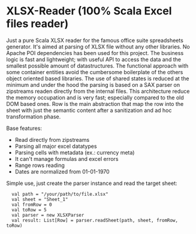 # XLSX-Reader (100% Scala Excel files reader)

Just a pure Scala XLSX reader for the famous office suite spreadsheets generator. 
It's aimed at parsing of XLSX file without any other libraries. No Apache POI dependencies has been used for this project.
The business logic is fast and lightweight; with useful API to access the data and the smallest possible amount of datastructures. The functional approach with some container entities avoid the cumbersome boilerplate of the others object oriented based libraries. 
The use of shared states is reduced at the minimum and under the hood the parsing is based on a SAX parser on zipstreams readen directly from the internal files. This architecture reduce the memory occupation and is very fast; especially compared to the old DOM based ones.
Row is the main abstraction that map the row into the sheet with just the semantic content after a sanitization and ad hoc transformation phase.

Base features:

- Read directly from zipstreams
- Parsing all major excel datatypes
- Parsing cells with metadata (ex.: currency meta)
- It can't manage formulas and excel errors
- Range rows reading
- Dates are normalized from 01-01-1970

Simple use, just create the parser instance and read the target sheet:

```
  val path = "/your/path/to/file.xlsx"
  val sheet = "Sheet_1"
  val fromRow = 0
  val toRow = 5
  val parser = new XLSXParser
  val result: List[Row] = parser.readSheet(path, sheet, fromRow, toRow)
```

